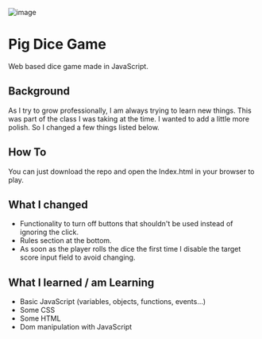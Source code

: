 ![image](https://user-images.githubusercontent.com/15223204/53057767-b04ef900-347e-11e9-9f14-84c806c630d3.png)

# Pig Dice Game
Web based dice game made in JavaScript.

## Background
As I try to grow professionally, I am always trying to learn new things. This was part of the class I was taking at the time. 
I wanted to add a little more polish. So I changed a few things listed below.

## How To
You can just download the repo and open the Index.html in your browser to play.

## What I changed
* Functionality to turn off buttons that shouldn't be used instead of ignoring the click.
* Rules section at the bottom.
* As soon as the player rolls the dice the first time I disable the target score input field to avoid changing.

## What I learned / am Learning
* Basic JavaScript (variables, objects, functions, events...)
* Some CSS
* Some HTML
* Dom manipulation with JavaScript
